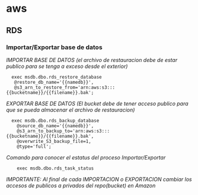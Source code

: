 # aws

## RDS
  ### Importar/Exportar base de datos
  
  *IMPORTAR BASE DE DATOS  (el archivo de restauracion debe de estar publico para se tenga a exceso desde el exterior)*
  ```[sql]
    exec msdb.dbo.rds_restore_database
     @restore_db_name='{{namedb}}',
     @s3_arn_to_restore_from='arn:aws:s3:::{{bucketname}}/{{filename}}.bak';
  ```
    
  *EXPORTAR BASE DE DATOS  (El bucket debe de tener acceso publico para que se pueda almacenar el archivo de restauracion)*
  ```[sql]
    exec msdb.dbo.rds_backup_database
      @source_db_name='{{namedb}}',
      @s3_arn_to_backup_to='arn:aws:s3:::{{bucketname}}/{{filename}}.bak',
      @overwrite_S3_backup_file=1,
      @type='full';
  ```
  
  *Comando para conocer el estatus del proceso Importar/Exportar*

  ```[sql]
      exec msdb.dbo.rds_task_status
  ```
  
*IMPORTANTE: Al final de cada IMPORTACION o EXPORTACION cambiar los accesos de publicos a privados del repo(bucket) en Amazon*
